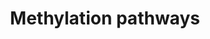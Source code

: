 ---
annotations:
- type: Pathway Ontology
  value: classic metabolic pathway
- type: Pathway Ontology
  value: protein modification pathway
authors:
- Pieter Giesbertz
- Khanspers
- AlexanderPico
- MaintBot
- MartijnVanIersel
- Zari
- MirellaKalafati
- Eweitz
description: This pathway describes the addition of methyl groups to small molecules.
  SAM, S-Adenosyl methionine, is utilized as a methyl donor and SAH is produced. This
  process is important in drug metabolism.  Proteins on this pathway have targeted
  assays available via the [https://assays.cancer.gov/available_assays?wp_id=WP704
  CPTAC Assay Portal]
last-edited: 2021-05-22
organisms:
- Homo sapiens
redirect_from:
- /index.php/Pathway:WP704
- /instance/WP704
schema-jsonld:
- '@context': https://schema.org/
  '@id': https://wikipathways.github.io/pathways/WP704.html
  '@type': Dataset
  creator:
    '@type': Organization
    name: WikiPathways
  description: This pathway describes the addition of methyl groups to small molecules.
    SAM, S-Adenosyl methionine, is utilized as a methyl donor and SAH is produced.
    This process is important in drug metabolism.  Proteins on this pathway have targeted
    assays available via the [https://assays.cancer.gov/available_assays?wp_id=WP704
    CPTAC Assay Portal]
  keywords:
  - ATP
  - INMT
  - Phosphate
  - S-methylated substrate
  - MAT1A
  - S-Adenosylmethionine
  - L-Methionine
  - TPMT
  - S-Adenosylhomocysteine
  - Substrate
  - PNMT
  - NNMT
  - MAT2A
  - COMT
  - N-methylated substrate
  - MAT2B
  - HNMT
  - O-methylated substrate
  license: CC0
  name: Methylation pathways
seo: CreativeWork
title: Methylation pathways
wpid: WP704
---